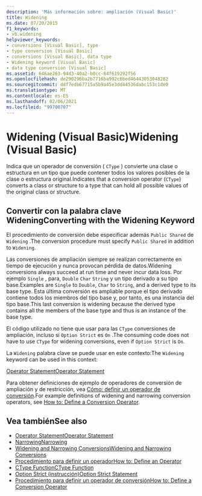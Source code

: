 ```yaml
---
description: 'Más información sobre: ampliación (Visual Basic)'
title: Widening
ms.date: 07/20/2015
f1_keywords:
- vb.widening
helpviewer_keywords:
- conversions [Visual Basic], type
- type conversion [Visual Basic]
- conversions [Visual Basic], data type
- Widening keyword [Visual Basic]
- data type conversion [Visual Basic]
ms.assetid: 646ae263-94d3-40a2-b0cc-64f619292f56
ms.openlocfilehash: de290296ba2b7716ba992c6bed46443053048282
ms.sourcegitcommit: ddf7edb67715a5b9a45e3dd44536dabc153c1de0
ms.translationtype: MT
ms.contentlocale: es-ES
ms.lasthandoff: 02/06/2021
ms.locfileid: "99700707"
---
```

# <a name="widening-visual-basic"></a><span data-ttu-id="80154-103">Widening (Visual Basic)</span><span class="sxs-lookup"><span data-stu-id="80154-103">Widening (Visual Basic)</span></span>

<span data-ttu-id="80154-104">Indica que un operador de conversión ( `CType` ) convierte una clase o estructura en un tipo que puede contener todos los valores posibles de la clase o estructura original.</span><span class="sxs-lookup"><span data-stu-id="80154-104">Indicates that a conversion operator (`CType`) converts a class or structure to a type that can hold all possible values of the original class or structure.</span></span>  
  
## <a name="converting-with-the-widening-keyword"></a><span data-ttu-id="80154-105">Convertir con la palabra clave Widening</span><span class="sxs-lookup"><span data-stu-id="80154-105">Converting with the Widening Keyword</span></span>  

 <span data-ttu-id="80154-106">El procedimiento de conversión debe especificar además `Public Shared` de `Widening` .</span><span class="sxs-lookup"><span data-stu-id="80154-106">The conversion procedure must specify `Public Shared` in addition to `Widening`.</span></span>  
  
 <span data-ttu-id="80154-107">Las conversiones de ampliación siempre se realizan correctamente en tiempo de ejecución y nunca provocan pérdida de datos.</span><span class="sxs-lookup"><span data-stu-id="80154-107">Widening conversions always succeed at run time and never incur data loss.</span></span> <span data-ttu-id="80154-108">Por ejemplo `Single` , para, `Double` `Char` `String` y un tipo derivado a su tipo base.</span><span class="sxs-lookup"><span data-stu-id="80154-108">Examples are `Single` to `Double`, `Char` to `String`, and a derived type to its base type.</span></span> <span data-ttu-id="80154-109">Esta última conversión es ampliable porque el tipo derivado contiene todos los miembros del tipo base y, por tanto, es una instancia del tipo base.</span><span class="sxs-lookup"><span data-stu-id="80154-109">This last conversion is widening because the derived type contains all the members of the base type and thus is an instance of the base type.</span></span>  
  
 <span data-ttu-id="80154-110">El código utilizado no tiene que usar para las `CType` conversiones de ampliación, incluso si `Option Strict` es `On` .</span><span class="sxs-lookup"><span data-stu-id="80154-110">The consuming code does not have to use `CType` for widening conversions, even if `Option Strict` is `On`.</span></span>  
  
 <span data-ttu-id="80154-111">La `Widening` palabra clave se puede usar en este contexto:</span><span class="sxs-lookup"><span data-stu-id="80154-111">The `Widening` keyword can be used in this context:</span></span>  
  
 [<span data-ttu-id="80154-112">Operator Statement</span><span class="sxs-lookup"><span data-stu-id="80154-112">Operator Statement</span></span>](../statements/operator-statement.md)  
  
 <span data-ttu-id="80154-113">Para obtener definiciones de ejemplo de operadores de conversión de ampliación y de restricción, vea [Cómo: definir un operador de conversión](../../programming-guide/language-features/procedures/how-to-define-a-conversion-operator.md).</span><span class="sxs-lookup"><span data-stu-id="80154-113">For example definitions of widening and narrowing conversion operators, see [How to: Define a Conversion Operator](../../programming-guide/language-features/procedures/how-to-define-a-conversion-operator.md).</span></span>  
  
## <a name="see-also"></a><span data-ttu-id="80154-114">Vea también</span><span class="sxs-lookup"><span data-stu-id="80154-114">See also</span></span>

- [<span data-ttu-id="80154-115">Operator Statement</span><span class="sxs-lookup"><span data-stu-id="80154-115">Operator Statement</span></span>](../statements/operator-statement.md)
- [<span data-ttu-id="80154-116">Narrowing</span><span class="sxs-lookup"><span data-stu-id="80154-116">Narrowing</span></span>](narrowing.md)
- [<span data-ttu-id="80154-117">Widening and Narrowing Conversions</span><span class="sxs-lookup"><span data-stu-id="80154-117">Widening and Narrowing Conversions</span></span>](../../programming-guide/language-features/data-types/widening-and-narrowing-conversions.md)
- [<span data-ttu-id="80154-118">Procedimiento para definir un operador</span><span class="sxs-lookup"><span data-stu-id="80154-118">How to: Define an Operator</span></span>](../../programming-guide/language-features/procedures/how-to-define-an-operator.md)
- [<span data-ttu-id="80154-119">CType Function</span><span class="sxs-lookup"><span data-stu-id="80154-119">CType Function</span></span>](../functions/ctype-function.md)
- [<span data-ttu-id="80154-120">Option Strict (instrucción)</span><span class="sxs-lookup"><span data-stu-id="80154-120">Option Strict Statement</span></span>](../statements/option-strict-statement.md)
- [<span data-ttu-id="80154-121">Procedimiento para definir un operador de conversión</span><span class="sxs-lookup"><span data-stu-id="80154-121">How to: Define a Conversion Operator</span></span>](../../programming-guide/language-features/procedures/how-to-define-a-conversion-operator.md)
